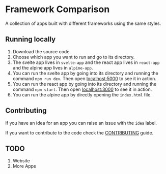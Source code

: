 # Framework Comparison

A collection of apps built with different frameworks using the same styles.

## Running locally

1. Download the source code.
2. Choose which app you want to run and go to its directory.
3. The svelte app lives in `svelte-app` and the react app lives in `react-app` and the alpine app lives in `alpine-app`.
4. You can run the svelte app by going into its directory and running the command `npm run dev`. Then open [localhost:5000](http://localhost:5000) to see it in action.
5. You can run the react app by going into its directory and running the command `npm start`. Then open [localhost:3000](http://localhost:3000) to see it in action.
6. You can run the alpine app by directly opening the `index.html` file.

## Contributing

If you have an idea for an app you can raise an issue with the `idea` label.

If you want to contribute to the code check the [CONTRIBUTING](CONTRIBUTING.md) guide.

## TODO

1. Website
2. More Apps
